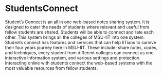 # StudentsConnect


  Student’s Connect is an all in one web-based notes sharing system. It is designed to cater the needs of students where relevant and useful from fellow students are shared. 
  Students will be able to connect and rate each other. This system brings all the colleges of MSU-IIT into one system. Students connect has features and services that can help
  IITians to survive their four years journey here in MSU-IIT. These include; share notes, codes, and techniques, every student from different colleges can connect as one, 
  interactive information system, and various settings and protection. Interacting online with students connect the web-based systems with the most valuable resources from 
  fellow students.
